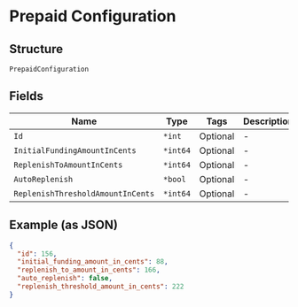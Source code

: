 
# Prepaid Configuration

## Structure

`PrepaidConfiguration`

## Fields

| Name | Type | Tags | Description |
|  --- | --- | --- | --- |
| `Id` | `*int` | Optional | - |
| `InitialFundingAmountInCents` | `*int64` | Optional | - |
| `ReplenishToAmountInCents` | `*int64` | Optional | - |
| `AutoReplenish` | `*bool` | Optional | - |
| `ReplenishThresholdAmountInCents` | `*int64` | Optional | - |

## Example (as JSON)

```json
{
  "id": 156,
  "initial_funding_amount_in_cents": 88,
  "replenish_to_amount_in_cents": 166,
  "auto_replenish": false,
  "replenish_threshold_amount_in_cents": 222
}
```

